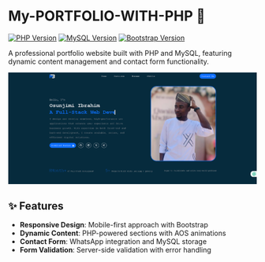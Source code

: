 # My-PORTFOLIO-WITH-PHP 🚀

[![PHP Version](https://img.shields.io/badge/PHP-8.0+-777BB4?logo=php&logoColor=white)](https://php.net/)
[![MySQL Version](https://img.shields.io/badge/MySQL-8.0+-4479A1?logo=mysql&logoColor=white)](https://www.mysql.com/)
[![Bootstrap Version](https://img.shields.io/badge/Bootstrap-5.3+-7952B3?logo=bootstrap&logoColor=white)](https://getbootstrap.com/)

A professional portfolio website built with PHP and MySQL, featuring dynamic content management and contact form functionality.

![Portfolio Preview](./IMAGES/preview.png)

## ✨ Features

- **Responsive Design**: Mobile-first approach with Bootstrap
- **Dynamic Content**: PHP-powered sections with AOS animations
- **Contact Form**: WhatsApp integration and MySQL storage
- **Form Validation**: Server-side validation with error handling
